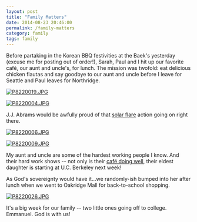 ```yaml
---
layout: post
title: "Family Matters"
date: 2014-08-23 20:46:00
permalink: /family-matters
category: family
tags: family
---
```

Before partaking in the Korean BBQ festivities at the Baek's yesterday (excuse me for posting out of order!), Sarah, Paul and I hit up our favorite café, our aunt and uncle's, for lunch. The mission was twofold: eat delicious chicken flautas and say goodbye to our aunt and uncle before I leave for Seattle and Paul leaves for Northridge.

[![P8220019.JPG](https://d23f6h5jpj26xu.cloudfront.net/icbxlgqjyfgyg_small.jpg)](http://img.svbtle.com/icbxlgqjyfgyg.jpg)

[![P8220004.JPG](https://d23f6h5jpj26xu.cloudfront.net/vlbvebbqqcrrhg_small.jpg)](http://img.svbtle.com/vlbvebbqqcrrhg.jpg)

J.J. Abrams would be awfully proud of that [solar flare](http://www.theverge.com/2013/9/30/4788758/j-j-abrams-apologizes-for-his-overusing-lens-flares) action going on right there.

[![P8220006.JPG](https://d23f6h5jpj26xu.cloudfront.net/wrkcift4waokq_small.jpg)](http://img.svbtle.com/wrkcift4waokq.jpg)

[![P8220009.JPG](https://d23f6h5jpj26xu.cloudfront.net/1vcn4kar7y7uq_small.jpg)](http://img.svbtle.com/1vcn4kar7y7uq.jpg)

My aunt and uncle are some of the hardest working people I know. And their hard work shows -- not only is their [café doing well](http://www.yelp.com/biz/gateway-cafe-san-jose), their eldest daughter is starting at U.C. Berkeley next week!

As God's sovereignty would have it...we randomly-ish bumped into her after lunch when we went to Oakridge Mall for back-to-school shopping.

[![P8220026.JPG](https://d23f6h5jpj26xu.cloudfront.net/pezyxfsczpcqmq_small.jpg)](http://img.svbtle.com/pezyxfsczpcqmq.jpg)

It's a big week for our family -- two little ones going off to college. Emmanuel. God is with us!
